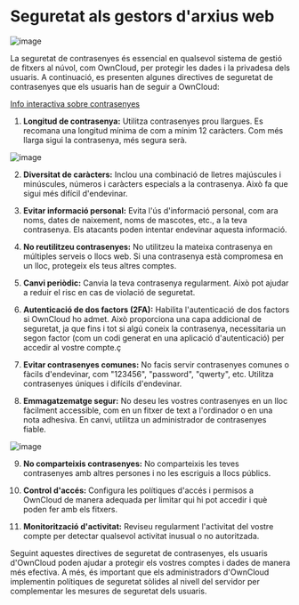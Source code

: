 # Seguretat als gestors d'arxius web

![image](https://github.com/XaSaFa/MP08/assets/110727546/44db82bb-c99f-4f6d-bcc5-04b9c78b1483)

La seguretat de contrasenyes és essencial en qualsevol sistema de gestió de fitxers al núvol, com OwnCloud, per protegir les dades i la privadesa dels usuaris. A continuació, es presenten algunes directives de seguretat de contrasenyes que els usuaris han de seguir a OwnCloud:

[Info interactiva sobre contrasenyes](https://www.betterbuys.com/estimating-password-cracking-times/)

1. **Longitud de contrasenya:** Utilitza contrasenyes prou llargues. Es recomana una longitud mínima de com a mínim 12 caràcters. Com més llarga sigui la contrasenya, més segura serà.

![image](https://github.com/XaSaFa/MP08/assets/110727546/cb9f23d1-0408-47a4-8fa8-d83c93a97684)

2. **Diversitat de caràcters:** Inclou una combinació de lletres majúscules i minúscules, números i caràcters especials a la contrasenya. Això fa que sigui més difícil d'endevinar.

3. **Evitar informació personal:** Evita l'ús d'informació personal, com ara noms, dates de naixement, noms de mascotes, etc., a la teva contrasenya. Els atacants poden intentar endevinar aquesta informació.

4. **No reutilitzeu contrasenyes:** No utilitzeu la mateixa contrasenya en múltiples serveis o llocs web. Si una contrasenya està compromesa en un lloc, protegeix els teus altres comptes.

5. **Canvi periòdic:** Canvia la teva contrasenya regularment. Això pot ajudar a reduir el risc en cas de violació de seguretat.

6. **Autenticació de dos factors (2FA):** Habilita l'autenticació de dos factors si OwnCloud ho admet. Això proporciona una capa addicional de seguretat, ja que fins i tot si algú coneix la contrasenya, necessitaria un segon factor (com un codi generat en una aplicació d'autenticació) per accedir al vostre compte.ç
   
7. **Evitar contrasenyes comunes:** No facis servir contrasenyes comunes o fàcils d'endevinar, com "123456", "password", "qwerty", etc. Utilitza contrasenyes úniques i difícils d'endevinar.

8. **Emmagatzematge segur:** No deseu les vostres contrasenyes en un lloc fàcilment accessible, com en un fitxer de text a l'ordinador o en una nota adhesiva. En canvi, utilitza un administrador de contrasenyes fiable.

![image](https://github.com/XaSaFa/MP08/assets/110727546/551ac69d-9e1a-4bc6-abf3-4ecee18df0fe)

9. **No comparteixis contrasenyes:** No comparteixis les teves contrasenyes amb altres persones i no les escriguis a llocs públics.

10. **Control d'accés:** Configura les polítiques d'accés i permisos a OwnCloud de manera adequada per limitar qui hi pot accedir i què poden fer amb els fitxers.

11. **Monitorització d'activitat:** Reviseu regularment l'activitat del vostre compte per detectar qualsevol activitat inusual o no autoritzada.

Seguint aquestes directives de seguretat de contrasenyes, els usuaris d'OwnCloud poden ajudar a protegir els vostres comptes i dades de manera més efectiva. A més, és important que els administradors d'OwnCloud implementin polítiques de seguretat sòlides al nivell del servidor per complementar les mesures de seguretat dels usuaris.
